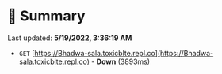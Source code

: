 # 📖 Summary
Last updated: **5/19/2022, 3:36:19 AM**

- `GET` [https://Bhadwa-sala.toxicblte.repl.co](https://Bhadwa-sala.toxicblte.repl.co) - **Down** (3893ms)
